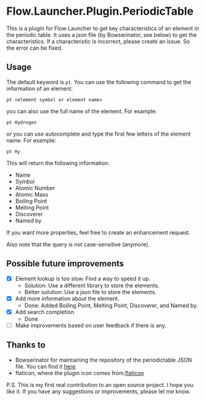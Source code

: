 # Flow.Launcher.Plugin.PeriodicTable

This is a plugin for Flow Launcher to get key characteristics of an element in the periodic table.
It uses a json file (by Bowserinator, see below) to get the characteristics. If a characteristic is incorrect, please
create an
issue. So the error can be fixed.
## Usage

The default keyword is `pt`. You can use the following command to get the information of an element.

```shell
pt <element symbol or element name>
```

you can also use the full name of the element. For example:

```shell
pt Hydrogen
```

or you can use autocomplete and type the first few letters of the element name. For example:

```shell
pt Hy
```

This will return the following information:

- Name
- Symbol
- Atomic Number
- Atomic Mass
- Boiling Point
- Melting Point
- Discoverer
- Named by

If you want more properties, feel free to create an enhancement request.

Also note that the query is not case-sensitive (anymore).

## Possible future improvements

- [x] Element lookup is too slow. Find a way to speed it up.
  - Solution: Use a different library to store the elements.
  - Better solution: Use a json file to store the elements.
- [x] Add more information about the element.
  - Done: Added Boiling Point, Melting Point, Discoverer, and Named by.
- [x] Add search completion
  - Done
- [ ] Make improvements based on user feedback if there is any.

## Thanks to

- Bowserinator for maintaining the repository of the periodictable JSON file. You can find
  it [here](https://github.com/Bowserinator/Periodic-Table-JSON/blob/master/PeriodicTableJSON.json).
- flaticon, where the plugin icon comes from.[flaticon](https://www.flaticon.com/free-icons/periodic-table)

P.S. This is my first real contribution to an open source project. I hope you like it. If you have any suggestions or
improvements, please let me know.


